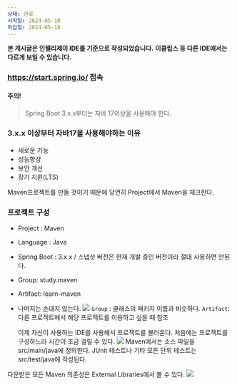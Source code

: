 ```yaml
---
상태: 완료
시작일: 2024-05-18
마감일: 2024-05-18
---
```

**본 게시글은 인텔리제이 IDE를 기준으로 작성되었습니다.**
**이클립스 등 다른 IDE에서는 다르게 보일 수 있습니다.**
### https://start.spring.io/ 접속
#### 주의!
> Spring Boot 3.x.x부터는 자바 17이상을 사용해야 한다.

### 3.x.x 이상부터 자바17을 사용해야하는 이유
- 새로운 기능
- 성능향상
- 보안 개선
- 장기 지원(LTS)


Maven프로젝트를 만들 것이기 때문에 당연히 Project에서 Maven을 체크한다. 
### 프로젝트 구성
- Project : Maven
- Language : Java
- Spring Boot : 3.x.x / 스냅샷 버전은 현재 개발 중인 버전이라 절대 사용하면 안된다.
- Group: study.maven
- Artifact: learn-maven
- 나머지는 손대지 않는다.
![](https://i.imgur.com/FLJx6gC.png)
`Group` : 클래스의 패키지 이름과 비슷하다.
`Artifact`: 다른 프로젝트에서 해당 프로젝트를 이용하고 싶을 때 참조

  이제 자신이 사용하는 IDE를 사용해서 프로젝트를 불러온다.
  처음에는 프로젝트를 구성하느라 시간이 조금 걸릴 수 있다.
![](https://i.imgur.com/TzRGTok.png)
Maven에서는 소스 파일을 src/main/java에 정의한다.
JUnit 테스트나 기타 모든 단위 테스트는 src/test/java에 작성된다.

다운받은 모든 Maven 의존성은 External Libraries에서 볼 수 있다.
![](https://i.imgur.com/5jEE8NF.png)
